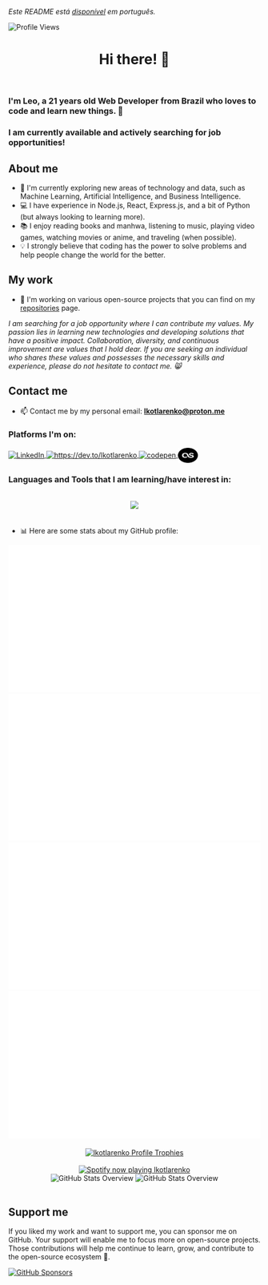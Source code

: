 <!-- Thanks to https://github.com/rahuldkjain/github-profile-readme-generator -->
_Este README está [disponível](https://github.com/lkotlarenko/lkotlarenko/blob/main/README_PT-BR.md) em português._

<img src="https://komarev.com/ghpvc/?username=lkotlarenko&label=Profile%20views&color=218a45&style=flat" alt="Profile Views" />

<header>
  <h1 align="center">Hi there! 👋</h1>
</header>
<section align="left">
  
### I'm Leo, a 21 years old Web Developer from Brazil who loves to code and learn new things. 🚀
### I am currently available and actively searching for job opportunities!

## About me

- 🌱 I'm currently exploring new areas of technology and data, such as Machine Learning, Artificial Intelligence, and Business Intelligence.
- 💻 I have experience in Node.js, React, Express.js, and a bit of Python (but always looking to learning more).
- 📚 I enjoy reading books and manhwa, listening to music, playing video games, watching movies or anime, and traveling (when possible).
- 💡 I strongly believe that coding has the power to solve problems and help people change the world for the better.

## My work

- 🔭 I'm working on various open-source projects that you can find on my [repositories](https://github.com/lkotlarenko?tab=repositories) page.
<!-- - 🌟 Some of my favorite projects are:
  - [Project A](https://github.com/lkotlarenko/project-a): A brief description of what this project does
  - [Project B](https://github.com/lkotlarenko/project-b): A brief description of what this project does
  - [Project C](https://github.com/lkotlarenko/project-c): A brief description of what this project does
-->
  
*I am searching for a job opportunity where I can contribute my values. My passion lies in learning new technologies and developing solutions that have a positive impact. Collaboration, diversity, and continuous improvement are values that I hold dear. If you are seeking an individual who shares these values and possesses the necessary skills and experience, please do not hesitate to contact me. 😸*

## Contact me
  
  - 📫 Contact me by my personal email: **lkotlarenko@proton.me**
  
  <h3>Platforms I'm on:</h3>
  <div>
    <a href="https://linkedin.com/in/lkotlarenko">
      <img align="center" src="https://skillicons.dev/icons?i=linkedin" alt="LinkedIn" height="30" width="40" />
    </a>
    <a href="https://dev.to/lkotlarenko">
      <img align="center" src="https://skillicons.dev/icons?i=devto" alt="https://dev.to/lkotlarenko" height="30" width="40" />
    </a>
    <a href="https://codepen.io/lkotlarenko">
      <img align="center" src="https://skillicons.dev/icons?i=codepen" alt="codepen" height="30" width="40" />
    </a>
    <a href="https://www.last.fm/user/lkotlarenko">
      <img align="center" src="https://raw.githubusercontent.com/lkotlarenko/lkotlarenko/main/src/images/icons/Social/last-fm.svg" alt="last.fm" height="30" width="40" />
    </a>
  </div>

  <h3>Languages and Tools that I am learning/have interest in:</h3>
  </br>
  <div align="center">
    <a href="https://skillicons.dev">
      <img src="https://skillicons.dev/icons?i=ts,js,python,nodejs,tailwind,react,vite,mysql,git,bash,linux,docker,jest,gcp" />
    </a>
  </div>
  </br>
</section>

  - 📊 Here are some stats about my GitHub profile:
  
<!-- GitHub readme stats https://github.com/jstrieb/github-stats -->
  <div align="center">
    <img src="https://raw.githubusercontent.com/lkotlarenko/github-stats/master/generated/overview.svg#gh-dark-mode-only" alt="GitHub Stats Overview"/>
     <img src="https://raw.githubusercontent.com/lkotlarenko/github-stats/master/generated/overview.svg#gh-light-mode-only" alt="GitHub Stats Overview"/>
    <img src="https://raw.githubusercontent.com/lkotlarenko/github-stats/master/generated/languages.svg#gh-dark-mode-only" alt="GitHub Lang Stats"/>
     <img src="https://raw.githubusercontent.com/lkotlarenko/github-stats/master/generated/languages.svg#gh-light-mode-only" alt="GitHub Lang Stats"/>
  </div>
<br>

<!-- GitHub Profile Trophies https://github.com/ryo-ma/github-profile-trophy -->
<div align="center">
  <a href="https://github.com/ryo-ma/github-profile-trophy">
    <img src="https://github-profile-trophy.vercel.app/?username=lkotlarenko&theme=onestar&no-frame=true&row=2&column=3" alt="lkotlarenko Profile Trophies" />
  </a>
</div>
</br>

<!-- Spotify Now Playing Card https://github.com/novatorem/novatorem -->
<div align="center">
  <a href="https://open.spotify.com/user/lkotlarenko">
    <img src="https://spotify-now-playing-lkotlarenko.vercel.app/api/spotify?background_color=181413&border_color=ffffff)" alt="Spotify now playing lkotlarenko"/>
  </a>
</div>

<!-- Snake contributions graph https://github.com/Platane/snk -->
<div align="center">
  <img src="https://github.com/lkotlarenko/lkotlarenko/blob/output/github-snake-dark.svg#gh-dark-mode-only" alt="GitHub Stats Overview"/>
   <img src="https://github.com/lkotlarenko/lkotlarenko/blob/output/github-snake.svg#gh-light-mode-only" alt="GitHub Stats Overview"/>
</div>
<br>
  
## Support me

If you liked my work and want to support me, you can sponsor me on GitHub. Your support will enable me to focus more on open-source projects. Those contributions will help me continue to learn, grow, and contribute to the open-source ecosystem 💚.

[![GitHub Sponsors](https://img.shields.io/github/sponsors/lkotlarenko?style=social)](https://github.com/sponsors/lkotlarenko)
